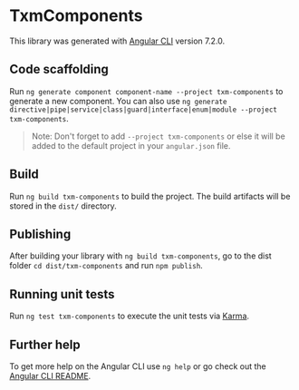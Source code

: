 # TxmComponents

This library was generated with [Angular CLI](https://github.com/angular/angular-cli) version 7.2.0.

## Code scaffolding

Run `ng generate component component-name --project txm-components` to generate a new component. You can also use `ng generate directive|pipe|service|class|guard|interface|enum|module --project txm-components`.
> Note: Don't forget to add `--project txm-components` or else it will be added to the default project in your `angular.json` file. 

## Build

Run `ng build txm-components` to build the project. The build artifacts will be stored in the `dist/` directory.

## Publishing

After building your library with `ng build txm-components`, go to the dist folder `cd dist/txm-components` and run `npm publish`.

## Running unit tests

Run `ng test txm-components` to execute the unit tests via [Karma](https://karma-runner.github.io).

## Further help

To get more help on the Angular CLI use `ng help` or go check out the [Angular CLI README](https://github.com/angular/angular-cli/blob/master/README.md).
